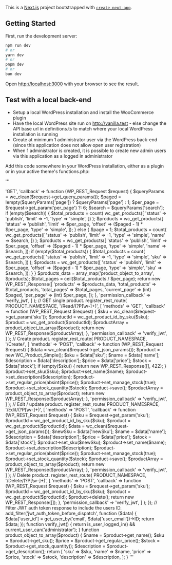 This is a [Next.js](https://nextjs.org) project bootstrapped with [`create-next-app`](https://nextjs.org/docs/app/api-reference/cli/create-next-app).

## Getting Started

First, run the development server:

```bash
npm run dev
# or
yarn dev
# or
pnpm dev
# or
bun dev
```

Open [http://localhost:3000](http://localhost:3000) with your browser to see the result.

## Test with a local back-end

- Setup a local WordPress installation and install the WooCommerce plugin
- Have the local WordPress site run on http://vanilla.test - else change the API base url in definitions.ts to match where your local WordPress installation is running
- Create at minimum 1 administrator user via the WordPress back-end (since this application does not allow open user registration)
- When 1 administrator is created, it is possible to create new admin users via this application as a logged in administrator

Add this code somewhere in your WordPress installation, either as a plugin or in your active theme's functions.php:

'''
<?php

add_action('rest_api_init', function () {
    define('PRODUCT_NAMESPACE', 'products/v1');

    /**
     * --------------------------------------------------------------------------
     * Products.
     * --------------------------------------------------------------------------
     *
     * Custom REST routes for handling WooCommerce products.
     *
     */

    // GET Products.
    register_rest_route(
        PRODUCT_NAMESPACE,
        '/Read/',
        [
            'methods' => 'GET',
            'callback' => function (WP_REST_Request $request) {
                $queryParams = wc_clean($request->get_query_params());
                $paged = !empty($queryParams['page']) ? $queryParams['page'] : 1;
                $per_page = $request->get_param('per_page') ?: 6;
                $search = $queryParams['search'];

                if (empty($search)) {
                    $total_products = count(
                        wc_get_products([
                            'status'  => 'publish',
                            'limit'   => -1,
                            'type'    => 'simple',
                        ])
                    );

                    $products = wc_get_products([
                        'status'  => 'publish',
                        'limit'   => $per_page,
                        'offset'  => ($paged - 1) * $per_page,
                        'type'    => 'simple',
                    ]);
                } else {
                    $page = 1;
                    $total_products = count(
                        wc_get_products([
                            'status' => 'publish',
                            'limit'  => -1,
                            'type'   => 'simple',
                            'name' => $search,
                        ])
                    );

                    $products = wc_get_products([
                        'status' => 'publish',
                        'limit'  => $per_page,
                        'offset' => ($paged - 1) * $per_page,
                        'type'   => 'simple',
                        'name' => $search,
                    ]);

                    if (empty($total_products)) {
                        $total_products = count(
                            wc_get_products([
                                'status' => 'publish',
                                'limit'  => -1,
                                'type'   => 'simple',
                                'sku' => $search,
                            ])
                        );

                        $products = wc_get_products([
                            'status' => 'publish',
                            'limit'  => $per_page,
                            'offset' => ($paged - 1) * $per_page,
                            'type'   => 'simple',
                            'sku' => $search,
                        ]);
                    }
                }

                $products_data = array_map('product_object_to_array', $products);
                $total_pages = ceil($total_products / $per_page);

                return new WP_REST_Response([
                    'products'       => $products_data,
                    'total_products' => $total_products,
                    'total_pages'    => $total_pages,
                    'current_page'   => (int) $paged,
                    'per_page'       => (int) $per_page,
                ]);
            },
            'permission_callback' => 'verify_jwt',
        ]
    );

    // GET single product.
    register_rest_route(
        PRODUCT_NAMESPACE,
        '/Read/(?P<sku>[\w-]+)',
        [
            'methods' => 'GET',
            'callback' => function (WP_REST_Request $request) {
                $sku = wc_clean($request->get_param('sku'));

                $productId = wc_get_product_id_by_sku($sku);
                $product = wc_get_product($productId);
                $productArray = product_object_to_array($product);

                return new WP_REST_Response($productArray);
            },
            'permission_callback' => 'verify_jwt',
        ]
    );

    // Create product.
    register_rest_route(
        PRODUCT_NAMESPACE,
        '/Create/',
        [
            'methods' => 'POST',
            'callback' => function (WP_REST_Request $request) {
                $data = wc_clean($request->get_json_params());

                $product = new WC_Product_Simple();

                $sku = $data['sku'];
                $name = $data['name'];
                $description = $data['description'];
                $price = $data['price'];
                $stock = $data['stock'];

                if (empty($sku)) {
                    return new WP_REST_Response([], 422);
                }

                $product->set_sku($sku);
                $product->set_name($name);
                $product->set_description($description);
                $product->set_regular_price(absint($price));
                $product->set_manage_stock(true);
                $product->set_stock_quantity($stock);
                $product->save();

                $productArray = product_object_to_array($product);

                return new WP_REST_Response($productArray);
            },
            'permission_callback' => 'verify_jwt',
        ]
    );

    // Edit / update product.
    register_rest_route(
        PRODUCT_NAMESPACE,
        '/Edit/(?P<sku>[\w-]+)',
        [
            'methods' => 'POST',
            'callback' => function (WP_REST_Request $request) {
                $sku = $request->get_param('sku');

                $productId = wc_get_product_id_by_sku($sku);
                $product = wc_get_product($productId);

                $data = wc_clean($request->get_json_params());

                $newSku = $data['newSku'];
                $name = $data['name'];
                $description = $data['description'];
                $price = $data['price'];
                $stock = $data['stock'];

                $product->set_sku($newSku);
                $product->set_name($name);
                $product->set_description($description);
                $product->set_regular_price(absint($price));
                $product->set_manage_stock(true);
                $product->set_stock_quantity($stock);
                $product->save();

                $productArray = product_object_to_array($product);

                return new WP_REST_Response($productArray);
            },
            'permission_callback' => 'verify_jwt',
        ]
    );

    // Delete product.
    register_rest_route(
        PRODUCT_NAMESPACE,
        '/Delete/(?P<sku>[\w-]+)',
        [
            'methods' => 'POST',
            'callback' => function (WP_REST_Request $request) {
                $sku = $request->get_param('sku');

                $productId = wc_get_product_id_by_sku($sku);
                $product = wc_get_product($productId);

                $product->delete();

                return new WP_REST_Response([]);
            },
            'permission_callback' => 'verify_jwt',
        ]
    );
});

// Filter JWT auth token response to include the users ID.
add_filter('jwt_auth_token_before_dispatch', function ($data) {
    $data['user_id'] = get_user_by('email', $data['user_email'])->ID;

    return $data;
});

function verify_jwt()
{
    return is_user_logged_in() && current_user_can('administrator');
}

function product_object_to_array($product)
{
    $name = $product->get_name();
    $sku = $product->get_sku();
    $price = $product->get_regular_price();
    $stock = $product->get_stock_quantity();
    $description = $product->get_description();

    return [
        'sku' => $sku,
        'name' => $name,
        'price' => $price,
        'stock' => $stock,
        'description' => $description,
    ];
}
'''
